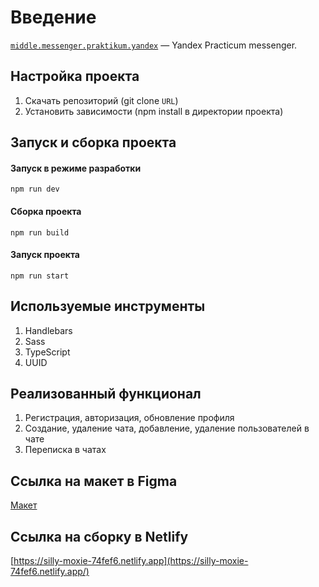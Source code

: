 # Введение

[`middle.messenger.praktikum.yandex`](https://github.com/alexandrkaa/middle.messenger.praktikum.yandex) — Yandex Practicum messenger.

## Настройка проекта

1. Скачать репозиторий (git clone `URL`)
2. Установить зависимости (npm install в директории проекта)

## Запуск и сборка проекта

#### Запуск в режиме разработки

```
npm run dev
```

#### Сборка проекта

```
npm run build
```

#### Запуск проекта

```
npm run start
```

## Используемые инструменты

1. Handlebars
2. Sass
3. TypeScript
4. UUID

## Реализованный функционал

1. Регистрация, авторизация, обновление профиля
2. Создание, удаление чата, добавление, удаление пользователей в чате
3. Переписка в чатах

## **Ссылка на макет в Figma**

[Макет](https://www.figma.com/file/XC7oYu8NTsgsuO0ijSfJyY/Chat_external_link_MY?node-id=0%3A1)

## **Ссылка на сборку в Netlify**

[https://silly-moxie-74fef6.netlify.app](https://silly-moxie-74fef6.netlify.app/)
